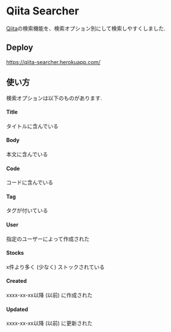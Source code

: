 # Qiita Searcher

[Qiita](https://qiita.com)の検索機能を、検索オプション別にして検索しやすくしました.

## Deploy
https://qiita-searcher.herokuapp.com/

## 使い方
検索オプションは以下のものがあります.

#### Title
タイトルに含んでいる

#### Body
本文に含んでいる

#### Code
コードに含んでいる

#### Tag
タグが付いている

#### User
指定のユーザーによって作成された

#### Stocks
x件より多く (少なく) ストックされている

#### Created
xxxx-xx-xx以降 (以前) に作成された

#### Updated
xxxx-xx-xx以降 (以前) に更新された